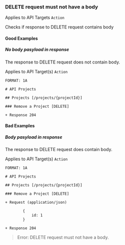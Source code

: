 ### DELETE request must not have a body
Applies to API Targets `Action`

Checks if response to DELETE request contains body

#### Good Examples
##### No body pasyload in response

The response to DELETE request does not contain body.

Applies to API Target(s) `Action`

```
FORMAT: 1A

# API Projects

## Projects [/projects/{projectId}]

### Remove a Project [DELETE]

+ Response 204

```



#### Bad Examples
##### Body pasyload in response

The response to DELETE request does contain body.

Applies to API Target(s) `Action`

```
FORMAT: 1A

# API Projects

## Projects [/projects/{projectId}]

### Remove a Project [DELETE]

+ Request (application/json)

        {
            id: 1
        }

+ Response 204

```

> Error: DELETE request must not have a body.




